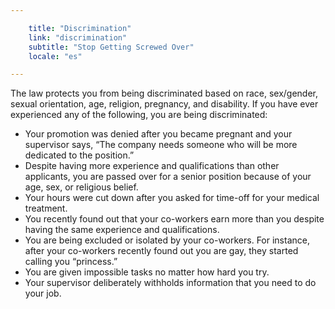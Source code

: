 ```yaml
---

    title: "Discrimination"
    link: "discrimination"
    subtitle: "Stop Getting Screwed Over"
    locale: "es"

---
```


The law protects you from being discriminated based on race, sex/gender, sexual orientation, age, religion, pregnancy, and disability.  If you have ever experienced any of the following, you are being discriminated: 

<aside>
<ul>
    <li>
        Your promotion was denied after you became pregnant and your supervisor says, “The company needs someone who will be more dedicated to the position.”
    </li>
    <li>
        Despite having more experience and qualifications than other applicants, you are passed over for a senior position because of your age, sex, or religious belief.
    </li>
    <li>
        Your hours were cut down after you asked for time-off for your medical treatment.
    </li>
    <li>
        You recently found out that your co-workers earn more than you despite having the same experience and qualifications.
    </li>
    <li>
        You are being excluded or isolated by your co-workers. For instance, after your co-workers recently found out you are gay, they started calling you “princess.”
    </li>
    <li>
        You are given impossible tasks no matter how hard you try.
    </li>
    <li>
        Your supervisor deliberately withholds information that you need to do your job.  
    </li>
</ul>
</aside>